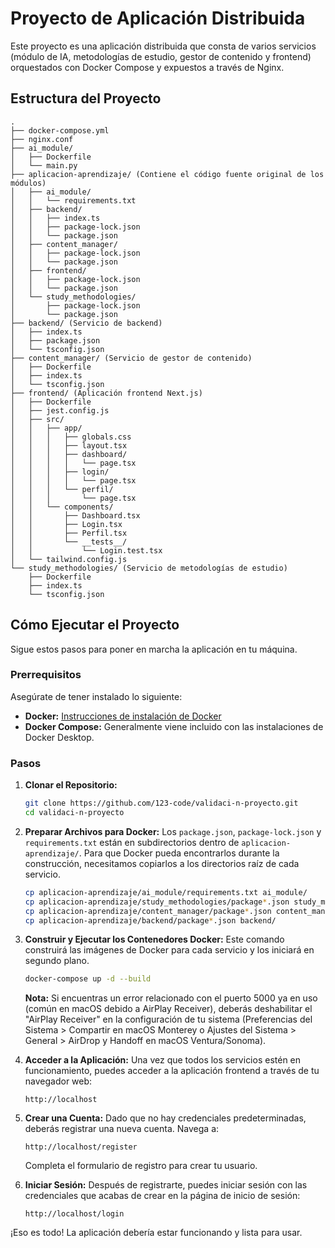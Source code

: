 # Proyecto de Aplicación Distribuida

Este proyecto es una aplicación distribuida que consta de varios servicios (módulo de IA, metodologías de estudio, gestor de contenido y frontend) orquestados con Docker Compose y expuestos a través de Nginx.

## Estructura del Proyecto

```
.
├── docker-compose.yml
├── nginx.conf
├── ai_module/
│   ├── Dockerfile
│   └── main.py
├── aplicacion-aprendizaje/ (Contiene el código fuente original de los módulos)
│   ├── ai_module/
│   │   └── requirements.txt
│   ├── backend/
│   │   ├── index.ts
│   │   ├── package-lock.json
│   │   └── package.json
│   ├── content_manager/
│   │   ├── package-lock.json
│   │   └── package.json
│   ├── frontend/
│   │   ├── package-lock.json
│   │   └── package.json
│   └── study_methodologies/
│       ├── package-lock.json
│       └── package.json
├── backend/ (Servicio de backend)
│   ├── index.ts
│   ├── package.json
│   └── tsconfig.json
├── content_manager/ (Servicio de gestor de contenido)
│   ├── Dockerfile
│   ├── index.ts
│   └── tsconfig.json
├── frontend/ (Aplicación frontend Next.js)
│   ├── Dockerfile
│   ├── jest.config.js
│   ├── src/
│   │   ├── app/
│   │   │   ├── globals.css
│   │   │   ├── layout.tsx
│   │   │   ├── dashboard/
│   │   │   │   └── page.tsx
│   │   │   ├── login/
│   │   │   │   └── page.tsx
│   │   │   └── perfil/
│   │   │       └── page.tsx
│   │   └── components/
│   │       ├── Dashboard.tsx
│   │       ├── Login.tsx
│   │       ├── Perfil.tsx
│   │       └── __tests__/
│   │           └── Login.test.tsx
│   └── tailwind.config.js
└── study_methodologies/ (Servicio de metodologías de estudio)
    ├── Dockerfile
    ├── index.ts
    └── tsconfig.json
```

## Cómo Ejecutar el Proyecto

Sigue estos pasos para poner en marcha la aplicación en tu máquina.

### Prerrequisitos

Asegúrate de tener instalado lo siguiente:

*   **Docker:** [Instrucciones de instalación de Docker](https://docs.docker.com/get-docker/)
*   **Docker Compose:** Generalmente viene incluido con las instalaciones de Docker Desktop.

### Pasos

1.  **Clonar el Repositorio:**
    ```bash
    git clone https://github.com/123-code/validaci-n-proyecto.git
    cd validaci-n-proyecto
    ```

2.  **Preparar Archivos para Docker:**
    Los `package.json`, `package-lock.json` y `requirements.txt` están en subdirectorios dentro de `aplicacion-aprendizaje/`. Para que Docker pueda encontrarlos durante la construcción, necesitamos copiarlos a los directorios raíz de cada servicio.

    ```bash
    cp aplicacion-aprendizaje/ai_module/requirements.txt ai_module/
    cp aplicacion-aprendizaje/study_methodologies/package*.json study_methodologies/
    cp aplicacion-aprendizaje/content_manager/package*.json content_manager/
    cp aplicacion-aprendizaje/backend/package*.json backend/
    ```

3.  **Construir y Ejecutar los Contenedores Docker:**
    Este comando construirá las imágenes de Docker para cada servicio y los iniciará en segundo plano.

    ```bash
    docker-compose up -d --build
    ```

    **Nota:** Si encuentras un error relacionado con el puerto 5000 ya en uso (común en macOS debido a AirPlay Receiver), deberás deshabilitar el "AirPlay Receiver" en la configuración de tu sistema (Preferencias del Sistema > Compartir en macOS Monterey o Ajustes del Sistema > General > AirDrop y Handoff en macOS Ventura/Sonoma).

4.  **Acceder a la Aplicación:**
    Una vez que todos los servicios estén en funcionamiento, puedes acceder a la aplicación frontend a través de tu navegador web:

    ```
    http://localhost
    ```

5.  **Crear una Cuenta:**
    Dado que no hay credenciales predeterminadas, deberás registrar una nueva cuenta. Navega a:

    ```
    http://localhost/register
    ```
    Completa el formulario de registro para crear tu usuario.

6.  **Iniciar Sesión:**
    Después de registrarte, puedes iniciar sesión con las credenciales que acabas de crear en la página de inicio de sesión:

    ```
    http://localhost/login
    ```

¡Eso es todo! La aplicación debería estar funcionando y lista para usar.
